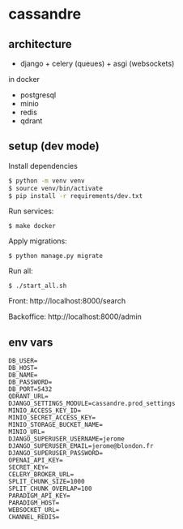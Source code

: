 # cassandre

## architecture
- django + celery (queues) + asgi (websockets)

in docker
- postgresql
- minio
- redis
- qdrant

## setup (dev mode)

Install dependencies

```sh
$ python -m venv venv
$ source venv/bin/activate
$ pip install -r requirements/dev.txt
```

Run services:
```
$ make docker
```

Apply migrations:
```
$ python manage.py migrate
```

Run all:
```
$ ./start_all.sh
```


Front:
http://localhost:8000/search

Backoffice:
http://localhost:8000/admin

## env vars
```
DB_USER=
DB_HOST=
DB_NAME=
DB_PASSWORD=
DB_PORT=5432
QDRANT_URL=
DJANGO_SETTINGS_MODULE=cassandre.prod_settings
MINIO_ACCESS_KEY_ID=
MINIO_SECRET_ACCESS_KEY=
MINIO_STORAGE_BUCKET_NAME=
MINIO_URL=
DJANGO_SUPERUSER_USERNAME=jerome
DJANGO_SUPERUSER_EMAIL=jerome@blondon.fr
DJANGO_SUPERUSER_PASSWORD=
OPENAI_API_KEY=
SECRET_KEY=
CELERY_BROKER_URL=
SPLIT_CHUNK_SIZE=1000
SPLIT_CHUNK_OVERLAP=100
PARADIGM_API_KEY=
PARADIGM_HOST=
WEBSOCKET_URL=
CHANNEL_REDIS=
```
